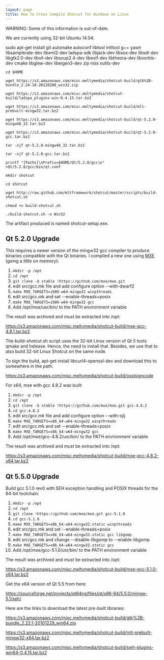 ```yaml
---
layout: page
title: How To Cross Compile Shotcut for Windows on Linux
---
```


WARNING: Some of this information is out-of-date.

We are currently using 32-bit Ubuntu 14.04.

sudo apt-get install git automake autoconf libtool intltool g++ yasm
libsamplerate-dev libxml2-dev ladspa-sdk libjack-dev libsox-dev
libsdl-dev libgtk2.0-dev liboil-dev libsoup2.4-dev libexif-dev
libtheora-dev libvorbis-dev cmake libglew-dev libeigen3-dev zip nsis
xutils-dev

    cd $HOME

    wget https://s3.amazonaws.com/misc.meltymedia/shotcut-build/gtk%2B-bundle_2.24.10-20120208_win32.zip

    wget https://s3.amazonaws.com/misc.meltymedia/shotcut-build/ladspa_plugins-win-0.4.15.tar.bz2

    wget https://s3.amazonaws.com/misc.meltymedia/shotcut-build/mlt-prebuilt-mingw32.tar.bz2

    wget https://s3.amazonaws.com/misc.meltymedia/shotcut-build/qt-5.2.0-mingw48_32.tar.bz2

    wget https://s3.amazonaws.com/misc.meltymedia/shotcut-build/qt-5.2.0-gcc.tar.bz2

    tar -xjf qt-5.2.0-mingw48_32.tar.bz2

    tar -xjf qt-5.2.0-gcc.tar.bz2

    printf "[Paths]\nPrefix=$HOME/Qt/5.2.0/gcc\n" >Qt/5.2.0/gcc/bin/qt.conf

    mkdir shotcut

    cd shotcut

    wget http://raw.github.com/mltframework/shotcut/master/scripts/build-shotcut.sh

    chmod +x build-shotcut.sh

    ./build-shotcut.sh -o Win32

The artifact produced is named shotcut-setup.exe.

Qt 5.2.0 Upgrade
----------------

This requires a newer version of the mingw32 gcc compiler to produce
binaries compatible with the Qt binaries. I compiled a new one using
[MXE](http://mxe.cc) (going a little on memory):

1. `mkdir -p /opt`
1. `cd /opt`
1. `git clone -b stable !https://github.com/mxe/mxe.git`
1. edit src/gcc.mk file and add configure option --with-dwarf2
1. `make MXE_TARGETS=i686-w64-mingw32 winpthreads`
1. edit src/gcc.mk and set --enable-threads=posix
1. `make MXE_TARGETS=i686-w64-mingw32 gcc`
1. Add /opt/mxe/usr/bin/ to the PATH environment variable

The result was archived and *must* be extracted into /opt:

<https://s3.amazonaws.com/misc.meltymedia/shotcut-build/mxe-gcc-4.8.1.tar.bz2>

The build-shotcut.sh script uses the 32-bit Linux version of Qt 5 tools
qmake and lrelease. Hence, the need to install that. Besides, we use
that to also build 32-bit Linux Shotcut on the same node.

To sign the build, apt-get install libcurl4-openssl-dev and download
this to somewhere in the path:

<https://s3.amazonaws.com/misc.meltymedia/shotcut-build/osslsigncode>

For x64, mxe with gcc 4.8.2 was built:

1. `mkdir -p /opt`
1. `cd /opt`
1. `git clone -b stable !https://github.com/mxe/mxe.git gcc-4.8.2`
1. `cd gcc-4.8.2`
1. edit src/gcc.mk file and add configure option --with-sjlj
1. `make MXE_TARGETS=x86_64-w64-mingw32 winpthreads`
1. edit src/gcc.mk and set --enable-threads=posix
1. `make MXE_TARGETS=x86_64-w64-mingw32 gcc`
1. Add /opt/mxe/gcc-4.8.2/usr/bin/ to the PATH environment variable

The result was archived and *must* be extracted into /opt:

<https://s3.amazonaws.com/misc.meltymedia/shotcut-build/mxe-gcc-4.8.2-x64.tar.bz2>

Qt 5.5.0 Upgrade
----------------

Build gcc 5.1.0 rev0 with SEH exception handling and POSIX threads for
the 64-bit toolchain:

1. `mkdir -p /opt`
1. `cd /opt`
1. `git clone !https://github.com/mxe/mxe.git gcc-5.1.0`
1. `cd gcc-5.1.0`
1. `make MXE_TARGETS=x86_64-w64-mingw32.static winpthreads`
1. edit src/gcc.mk and set --enable-threads=posix
1. `make MXE_TARGETS=x86_64-w64-mingw32.static gcc libgomp`
1. edit src/gcc.mk and change --disable-libgomp to --enable-libgomp
1. `make MXE_TARGETS=x86_64-w64-mingw32.static gcc`
1. Add /opt/mxe/gcc-5.1.0/usr/bin/ to the PATH environment variable

The result was archived and *must* be extracted into /opt:

<https://s3.amazonaws.com/misc.meltymedia/shotcut-build/mxe-gcc-5.1.0-x64.tar.bz2>

Get the x64 version of Qt 5.5 from here:

<https://sourceforge.net/projects/qt64ng/files/qt/x86-64/5.5.0/mingw-5.1/seh/>

Here are the links to download the latest pre-built libraries:

<https://s3.amazonaws.com/misc.meltymedia/shotcut-build/gtk%2B-bundle_2.22.1-20101229_win64.zip>

<https://s3.amazonaws.com/misc.meltymedia/shotcut-build/mlt-prebuilt-mingw32-x64.tar.bz2>

<https://s3.amazonaws.com/misc.meltymedia/shotcut-build/swh-plugins-win64-0.4.15.tar.bz2>
